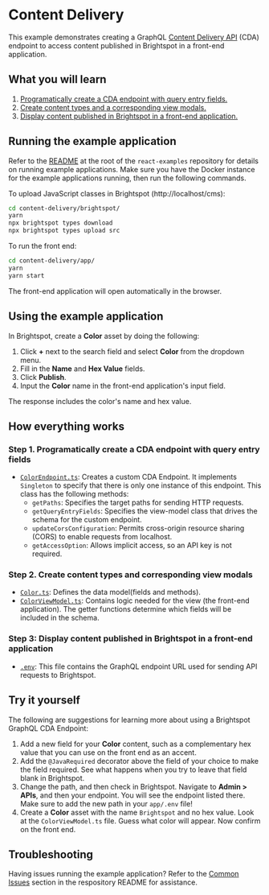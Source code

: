 # Content Delivery
This example demonstrates creating a GraphQL [Content Delivery API](https://www.brightspot.com/documentation/brightspot-cms-developer-guide/cda-guides) (CDA) endpoint to access content published in Brightspot in a front-end application.

## What you will learn

1. [Programatically create a CDA endpoint with query entry fields.](#step-1-programatically-create-a-cda-endpoint-with-query-entry-fields)
1. [Create content types and a corresponding view modals.](#step-2-create-content-types-and-corresponding-view-modals)
1. [Display content published in Brightspot in a front-end application.](#step-3-display-content-published-in-brightspot-in-a-front-end-application)

## Running the example application
Refer to the [README](/README.md) at the root of the `react-examples` repository for details on running example applications. Make sure you have the Docker instance for the example applications running, then run the following commands.

To upload JavaScript classes in Brightspot (http://localhost/cms):

```sh
cd content-delivery/brightspot/
yarn
npx brightspot types download
npx brightspot types upload src
```

To run the front end:

```sh
cd content-delivery/app/
yarn
yarn start
```

The front-end application will open automatically in the browser.

## Using the example application

In Brightspot, create a **Color** asset by doing the following:

1. Click **+** next to the search field and select **Color** from the dropdown menu.
1. Fill in the **Name** and **Hex Value** fields.
1. Click **Publish**.
1. Input the **Color** name in the front-end application's input field.

The response includes the color's name and hex value.

## How everything works

### Step 1. Programatically create a CDA endpoint with query entry fields

- [`ColorEndpoint.ts`](/content-delivery/brightspot/src/brightspot/example/content_delivery/ColorEndpoint.ts): Creates a custom CDA Endpoint. It implements `Singleton` to specify that there is only one instance of this endpoint. This class has the following methods:
  - `getPaths`: Specifies the target paths for sending HTTP requests.
  - `getQueryEntryFields`: Specifies the view-model class that drives the schema for the custom endpoint.
  - `updateCorsConfiguration`: Permits cross-origin resource sharing (CORS) to enable requests from localhost.
  - `getAccessOption`: Allows implicit access, so an API key is not required.

### Step 2. Create content types and corresponding view modals

- [`Color.ts`](/content-delivery/brightspot/src/brightspot/example/content_delivery/Color.ts): Defines the data model(fields and methods).
- [`ColorViewModel.ts`](/content-delivery/brightspot/src/brightspot/example/content_delivery/ColorViewModel.ts): Contains logic needed for the view (the front-end application). The getter functions determine which fields will be included in the schema.

### Step 3: Display content published in Brightspot in a front-end application

- [`.env`](/content-delivery/app/.env): This file contains the GraphQL endpoint URL used for sending API requests to Brightspot.

## Try it yourself
The following are suggestions for learning more about using a Brightspot GraphQL CDA Endpoint:

1. Add a new field for your **Color** content, such as a complementary hex value that you can use on the front end as an accent.
1. Add the `@JavaRequired` decorator above the field of your choice to make the field required. See what happens when you try to leave that field blank in Brightspot.
1. Change the path, and then check in Brightspot. Navigate to **Admin > APIs**, and then your endpoint. You will see the endpoint listed there. Make sure to add the new path in your `app/.env` file!
1. Create a **Color** asset with the name `Brightspot` and no hex value. Look at the `ColorViewModel.ts` file. Guess what color will appear. Now confirm on the front end.

## Troubleshooting
Having issues running the example application? Refer to the [Common Issues](/README.md) section in the respository README for assistance.
